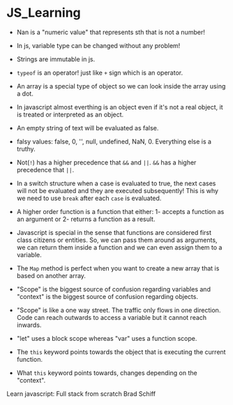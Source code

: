 # JS_Learning

* Nan is a "numeric value" that represents sth that is not a number!

* In js, variable type can be changed without any problem!

* Strings are immutable in js.

* `typeof` is an operator! just like `+` sign which is an operator.

* An array is a special type of object so we can look inside the array using a dot.

* In javascript almost everthing is an object even if it's not a real object, it is treated or interpreted as an object.

* An empty string of text will be evaluated as false.

* falsy values: false, 0, '', null, undefined, NaN, 0. Everything else is a truthy.

* Not(`!`) has a higher precedence that `&&` and `||`. `&&` has a higher precedence that `||`.

* In a switch structure when a case is evaluated to true, the next cases will not be evaluated and they are executed subsequently! This is why we need to use `break` after each `case` is evaluated.

* A higher order function is a function that either: 1- accepts a function as an argument or 2- returns a function as a result.

* Javascript is special in the sense that functions are considered first class citizens or entities. So, we can pass them around as arguments, we can return them inside a function and we can even assign them to a variable. 

* The `Map` method is perfect when you want to create a new array that is based on another array.

* "Scope" is the biggest source of confusion regarding variables and "context" is the biggest source of confusion regarding objects.

* "Scope" is like a one way street. The traffic only flows in one direction. Code can reach outwards to access a variable but it cannot reach inwards.

* "let" uses a block scope whereas "var" uses a function scope.

* The `this` keyword points towards the object that is executing the current function.

* What `this` keyword points towards, changes depending on the "context".

Learn javascript: Full stack from scratch
Brad Schiff
